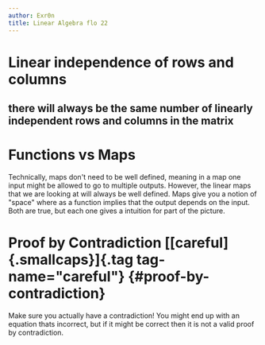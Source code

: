 ```yaml
---
author: Exr0n
title: Linear Algebra flo 22
---
```


# Linear independence of rows and columns

## there will always be the same number of linearly independent rows and columns in the matrix

# Functions vs Maps

Technically, maps don\'t need to be well defined, meaning in a map one
input might be allowed to go to multiple outputs. However, the linear
maps that we are looking at will always be well defined. Maps give you a
notion of \"space\" where as a function implies that the output depends
on the input. Both are true, but each one gives a intuition for part of
the picture.

# Proof by Contradiction [[careful]{.smallcaps}]{.tag tag-name="careful"} {#proof-by-contradiction}

Make sure you actually have a contradiction! You might end up with an
equation thats incorrect, but if it might be correct then it is not a
valid proof by contradiction.
